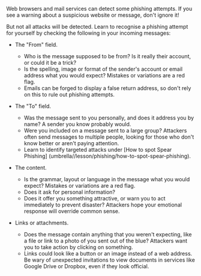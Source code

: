[Title]: # (How to Spot Phishing)
[Order]: # (2)

Web browsers and mail services can detect some phishing attempts. If you see a warning about a suspicious website or message, don't ignore it!   

But not all attacks will be detected. Learn to recognise a phishing attempt for yourself by checking the following in your incoming messages:

*   The "From" field. 

	* Who is the message supposed to be from? Is it really their account, or could it be a trick? 
	* Is the spelling, image or format of the sender's account or email address what you would expect? Mistakes or variations are a red flag. 
	* Emails can be forged to display a false return address, so don't rely on this to rule out phishing attempts.  

* The "To" field.
	* Was the message sent to you personally, and does it address you by name? A sender you know probably would.  
	* Were you included on a message sent to a large group? Attackers often send messages to multiple people, looking for those who don't know better or aren't paying attention. 
	* Learn to identify targeted attacks under [How to spot Spear Phishing] (umbrella//lesson/phishing/how-to-spot-spear-phishing). 
 
*   The content. 

	* Is the grammar, layout or language in the message what you would 
	expect? Mistakes or variations are a red flag.
	* Does it ask for personal information? 
	* Does it offer you 
	something attractive, or warn you to act immediately to prevent disaster? Attackers hope your emotional response will override common sense.
*   Links or attachments. 
	* Does the message contain anything that you weren't expecting, like a file or link to a photo of you sent out of the blue? Attackers want you to take action by clicking on something. 
	* Links could look like a button or an image instead of a web address. Be wary of unexpected invitations to view documents in services like Google Drive or Dropbox, even if they look official.
